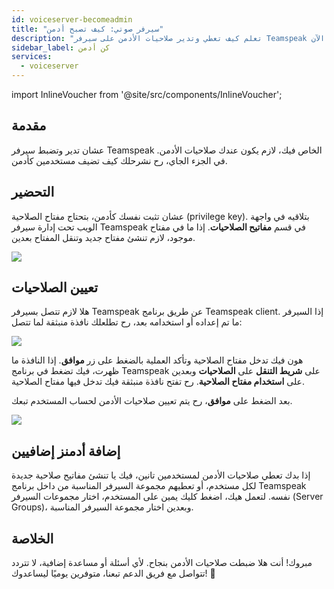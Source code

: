 ```yaml
---
id: voiceserver-becomeadmin
title: "سيرفر صوتي: كيف تصبح أدمن"
description: "تعلم كيف تعطي وتدير صلاحيات الأدمن على سيرفر Teamspeak الخاص بك للتحكم الفعّال والأمان → تعلّم المزيد الآن"
sidebar_label: كن أدمن
services:
  - voiceserver
---
```


import InlineVoucher from '@site/src/components/InlineVoucher';

## مقدمة

عشان تدير وتضبط سيرفر Teamspeak الخاص فيك، لازم يكون عندك صلاحيات الأدمن. في الجزء الجاي، رح نشرحلك كيف تضيف مستخدمين كأدمن.

<InlineVoucher />

## التحضير

عشان تثبت نفسك كأدمن، بتحتاج مفتاح الصلاحية (privilege key). بتلاقيه في واجهة الويب تحت إدارة سيرفر Teamspeak في قسم **مفاتيح الصلاحيات**. إذا ما في مفتاح موجود، لازم تنشئ مفتاح جديد وتنقل المفتاح بعدين.

![](https://screensaver01.zap-hosting.com/index.php/s/EESWRrqm5rXaPit/preview)



## تعيين الصلاحيات

هلا لازم تتصل بسيرفر Teamspeak عن طريق برنامج Teamspeak client. إذا السيرفر ما تم إعداده أو استخدامه بعد، رح تطلعلك نافذة منبثقة لما تتصل:

![](https://screensaver01.zap-hosting.com/index.php/s/7iwSrfxYKFrGqxT/preview)



هون فيك تدخل مفتاح الصلاحية وتأكد العملية بالضغط على زر **موافق**. إذا النافذة ما ظهرت، فيك تضغط في برنامج Teamspeak على **شريط التنقل** على **الصلاحيات** وبعدين على **استخدام مفتاح الصلاحية**. رح تفتح نافذة منبثقة فيك تدخل فيها مفتاح الصلاحية.

بعد الضغط على **موافق**، رح يتم تعيين صلاحيات الأدمن لحساب المستخدم تبعك.

![](https://screensaver01.zap-hosting.com/index.php/s/b4MgfsCMzAc7wD2/preview)


## إضافة أدمنز إضافيين

إذا بدك تعطي صلاحيات الأدمن لمستخدمين تانين، فيك يا تنشئ مفاتيح صلاحية جديدة لكل مستخدم، أو تعطيهم مجموعة السيرفر المناسبة من داخل برنامج Teamspeak نفسه. لتعمل هيك، اضغط كليك يمين على المستخدم، اختار مجموعات السيرفر (Server Groups)، وبعدين اختار مجموعة السيرفر المناسبة.

## الخلاصة

مبروك! أنت هلا ضبطت صلاحيات الأدمن بنجاح. لأي أسئلة أو مساعدة إضافية، لا تتردد تتواصل مع فريق الدعم تبعنا، متوفرين يوميًا ليساعدوك! 🙂 

<InlineVoucher />